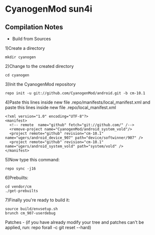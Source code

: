 CyanogenMod sun4i
===============
Compilation Notes
-----------------

* Build from Sources

1)Create a directory

	mkdir cyanogen

2)Change to the created directory

	cd cyanogen

3)Init the CyanogenMod repository

	repo init -u git://github.com/CyanogenMod/android.git -b cm-10.1

4)Paste this lines inside new file .repo/manifests/local_manifest.xml
and paste this lines inside new file .repo/local_manifest.xml

	<?xml version="1.0" encoding="UTF-8"?>
	<manifest>
	  <!-- remote  name="github" fetch="git://github.com/" /-->
	  <remove-project name="CyanogenMod/android_system_vold"/>
	  <project remote="github" revision="cm-10.1" name="ugers/android_device_907" path="device/softwinner/907" />
	  <project remote="github" revision="cm-10.1" name="ugers/android_system_vold" path="system/vold" />
	</manifest>

5)Now type this command:

	repo sync -j16

6)Prebuilts:

	cd vendor/cm
	./get-prebuilts

7)Finally you're ready to build it:

	source build/envsetup.sh
	brunch cm_907-userdebug

Patches - (if you have already modify your tree and patches can't be applied, run: repo forall -c git reset --hard)
